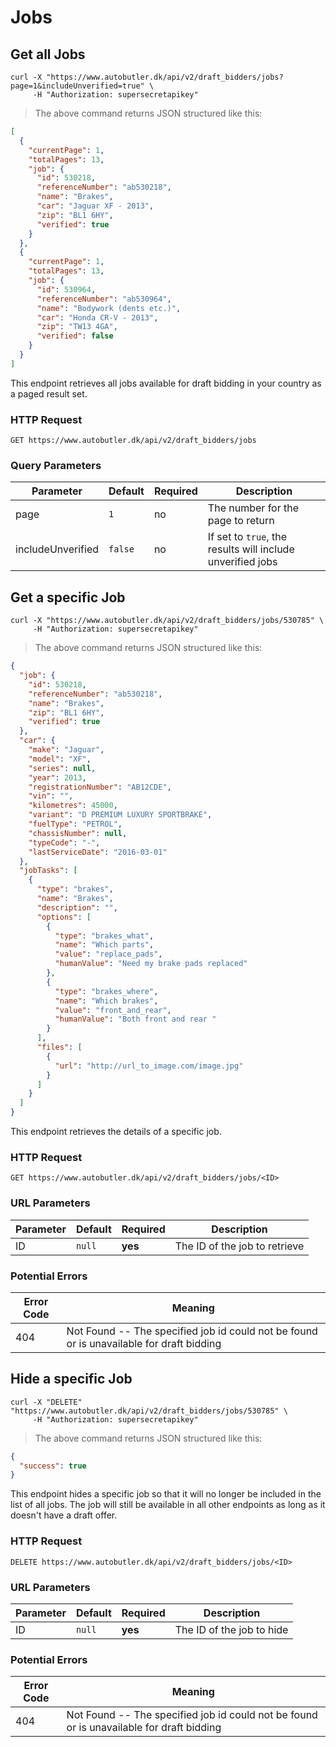 # Jobs

## Get all Jobs

```shell
curl -X "https://www.autobutler.dk/api/v2/draft_bidders/jobs?page=1&includeUnverified=true" \
     -H "Authorization: supersecretapikey"
```

> The above command returns JSON structured like this:

```json
[
  {
    "currentPage": 1,
    "totalPages": 13,
    "job": {
      "id": 530218,
      "referenceNumber": "ab530218",
      "name": "Brakes",
      "car": "Jaguar XF - 2013",
      "zip": "BL1 6HY",
      "verified": true
    }
  },
  {
    "currentPage": 1,
    "totalPages": 13,
    "job": {
      "id": 530964,
      "referenceNumber": "ab530964",
      "name": "Bodywork (dents etc.)",
      "car": "Honda CR-V - 2013",
      "zip": "TW13 4GA",
      "verified": false
    }
  }
]
```

This endpoint retrieves all jobs available for draft bidding in your country as a paged result set.

### HTTP Request

`GET https://www.autobutler.dk/api/v2/draft_bidders/jobs`

### Query Parameters

Parameter         | Default | Required | Description
----------------- | ------- | -------- | ----------------------------------------------------------
page              | `1`     | no       | The number for the page to return
includeUnverified | `false` | no       | If set to `true`, the results will include unverified jobs

## Get a specific Job

```shell
curl -X "https://www.autobutler.dk/api/v2/draft_bidders/jobs/530785" \
     -H "Authorization: supersecretapikey"
```

> The above command returns JSON structured like this:

```json
{
  "job": {
    "id": 530218,
    "referenceNumber": "ab530218",
    "name": "Brakes",
    "zip": "BL1 6HY",
    "verified": true
  },
  "car": {
    "make": "Jaguar",
    "model": "XF",
    "series": null,
    "year": 2013,
    "registrationNumber": "AB12CDE",
    "vin": "",
    "kilometres": 45000,
    "variant": "D PREMIUM LUXURY SPORTBRAKE",
    "fuelType": "PETROL",
    "chassisNumber": null,
    "typeCode": "-",
    "lastServiceDate": "2016-03-01"
  },
  "jobTasks": [
    {
      "type": "brakes",
      "name": "Brakes",
      "description": "",
      "options": [
        {
          "type": "brakes_what",
          "name": "Which parts",
          "value": "replace_pads",
          "humanValue": "Need my brake pads replaced"
        },
        {
          "type": "brakes_where",
          "name": "Which brakes",
          "value": "front_and_rear",
          "humanValue": "Both front and rear "
        }
      ],
      "files": [
        {
          "url": "http://url_to_image.com/image.jpg"
        }
      ]
    }
  ]
}
```

This endpoint retrieves the details of a specific job.

### HTTP Request

`GET https://www.autobutler.dk/api/v2/draft_bidders/jobs/<ID>`

### URL Parameters

Parameter | Default | Required | Description
--------- | ------- | -------- | -----------------------------
ID        | `null`  | **yes**  | The ID of the job to retrieve

### Potential Errors

Error Code | Meaning
---------- | -------
404 | Not Found -- The specified job id could not be found or is unavailable for draft bidding

## Hide a specific Job

```shell
curl -X "DELETE" "https://www.autobutler.dk/api/v2/draft_bidders/jobs/530785" \
     -H "Authorization: supersecretapikey"
```

> The above command returns JSON structured like this:

```json
{
  "success": true
}
```

This endpoint hides a specific job so that it will no longer be included in
the list of all jobs. The job will still be available in all other endpoints as
long as it doesn't have a draft offer.

### HTTP Request

`DELETE https://www.autobutler.dk/api/v2/draft_bidders/jobs/<ID>`

### URL Parameters

Parameter | Default | Required | Description
--------- | ------- | -------- | -------------------------
ID        | `null`  | **yes**  | The ID of the job to hide

### Potential Errors

Error Code | Meaning
---------- | ----------------------------------------------------------------------------------------
404        | Not Found -- The specified job id could not be found or is unavailable for draft bidding
